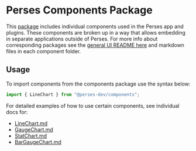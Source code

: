 # Perses Components Package

This [package](https://www.npmjs.com/package/@perses-dev/components) includes individual components used in the Perses app and plugins. These components are broken up in a way that allows embedding in separate applications outside of Perses. For more info about corresponding packages see the [general UI README here](https://github.com/perses/perses/blob/main/ui/README.md) and markdown files in each component folder.

## Usage

To import components from the components package use the syntax below:

```typescript
import { LineChart } from "@perses-dev/components";
```

For detailed examples of how to use certain components, see individual docs for:

- [LineChart.md](./src/LineChart/LineChart.md)
- [GaugeChart.md](./src/GaugeChart/GaugeChart.md)
- [StatChart.md](./src/StatChart/StatChart.md)
- [BarGaugeChart.md](./src/BarGaugeChart/BarGaugeChart.md)
